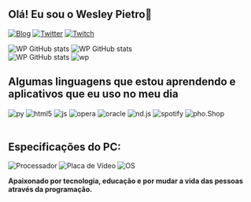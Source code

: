 
## **Olá! Eu sou o Wesley Pietro💫**

[![Blog](https://img.shields.io/website?label=MelzinhoIsHot.com&style=for-the-badge&url=https://sujeitoprogramador.com/)](Https://MelzinhoIsHot.com.br)
[![Twitter](https://img.shields.io/badge/Twitter-1DA1F2?style=for-the-badge&logo=twitter&logoColor=white)](https://twitter.com/zNezlyn)
[![Twitch](https://img.shields.io/badge/Twitch-9146FF?style=for-the-badge&logo=twitch&logoColor=white)](https://www.twitch.tv/znezlyn)

![WP GitHub stats](https://github-readme-stats.vercel.app/api?username=WesleyP-Dev&show_icons=true&theme=tokyonight&count_private=true)
![WP GitHub stats](https://github-readme-streak-stats.herokuapp.com/?user=WesleyP-Dev&theme=tokyonight&hide_border=false)<br/>
![WP GitHub stats](https://github-readme-stats.vercel.app/api/top-langs/?username=WesleyP-Dev&theme=tokyonight&hide_border=false&include_all_commits=true&count_private=true&layout=compact)
![wp](https://github-profile-trophy.vercel.app/?username=WesleyP-Dev&theme=radical&no-frame=false&no-bg=true&margin-w=4)

## **Algumas linguagens que estou aprendendo e aplicativos que eu uso no meu dia**


<div style="display: inline_block">
  <img align= "center" alt="py" src="https://img.shields.io/badge/Python-3776AB?style=for-the-badge&logo=python&logoColor=white">
  <img align="center" alt="html5" src="https://img.shields.io/badge/HTML5-E34F26?style=for-the-badge&logo=html5&logoColor=white" />
    <img align="center" alt="js" src="https://img.shields.io/badge/JavaScript-323330?style=for-the-badge&logo=javascript&logoColor=F7DF1E" />
  <img align="center" alt="opera" src="https://img.shields.io/badge/Opera-FF1B2D?style=for-the-badge&logo=Opera&logoColor=white" />
  <img align="center" alt="oracle" src="https://img.shields.io/badge/Oracle-F80000?style=for-the-badge&logo=oracle&logoColor=black" />
  <img align="center" alt="nd.js" src="https://img.shields.io/badge/Node.js-43853D?style=for-the-badge&logo=node.js&logoColor=white" />
    <img align="center" alt="spotify" src="https://img.shields.io/badge/Spotify-1ED760?&style=for-the-badge&logo=spotify&logoColor=white"/>
  <img align="center" alt="pho.Shop" src="https://aleen42.github.io/badges/src/photoshop.svg"/>

</div><br/>

## **Especificações do PC:**

![Processador](https://img.shields.io/badge/AMD-Ryzen_5_3600-ED1C24?style=for-the-badge&logo=amd&logoColor=white)
![Placa de Vídeo](https://img.shields.io/badge/NVIDIA-RTX_2060-76B900?style=for-the-badge&logo=nvidia&logoColor=white)
![OS](https://img.shields.io/badge/Windows-0078D6?style=for-the-badge&logo=windows&logoColor=white)

**Apaixonado por tecnologia, educação e por mudar a vida das pessoas através da programação.**
